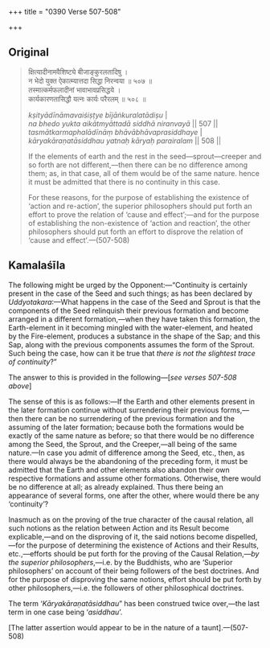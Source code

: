 +++
title = "0390 Verse 507-508"

+++
## Original 
>
> क्षित्यादीनामवैशिष्ट्ये बीजाङ्कुरलतादिषु ।  
> न भेदो युक्त ऐकात्म्यात्तदा सिद्धा निरन्वया ॥ ५०७ ॥  
> तस्मात्कर्मफलादीनां भावाभावप्रसिद्धये ।  
> कार्यकारणतासिद्धौ यत्नः कार्यः परैरलम् ॥ ५०८ ॥ 
>
> *kṣityādīnāmavaiśiṣṭye bījāṅkuralatādiṣu* \|  
> *na bhedo yukta aikātmyāttadā siddhā niranvayā* \|\| 507 \|\|  
> *tasmātkarmaphalādīnāṃ bhāvābhāvaprasiddhaye* \|  
> *kāryakāraṇatāsiddhau yatnaḥ kāryaḥ parairalam* \|\| 508 \|\| 
>
> If the elements of earth and the rest in the seed—sprout—creeper and so forth are not different,—then there can be no difference among them; as, in that case, all of them would be of the same nature. hence it must be admitted that there is no continuity in this case. 
>
> For these reasons, for the purpose of establishing the existence of ‘action and re-action’, the superior philosophers should put forth an effort to prove the relation of ‘cause and effect’;—and for the purpose of establishing the non-existence of ‘action and reaction’, the other philosophers should put forth an effort to disprove the relation of ‘cause and effect’.—(507-508)



## Kamalaśīla

The following might be urged by the Opponent:—“Continuity is certainly present in the case of the Seed and such things; as has been declared by *Uddyotakara*:—What happens in the case of the Seed and Sprout is that the components of the Seed relinquish their previous formation and become arranged in a different formation,—when they have taken this formation, the Earth-element in it becoming mingled with the water-element, and heated by the Fire-element, produces a substance in the shape of the Sap; and this Sap, along with the previous components assumes the form of the Sprout. Such being the case, how can it be true that *there is not the slightest trace of continuity*?”

The answer to this is provided in the following—[*see verses 507-508 above*]

The sense of this is as follows:—If the Earth and other elements present in the later formation continue without surrendering their previous forms,—then there can be no surrendering of the previous formation and the assuming of the later formation; because both the formations would be exactly of the same nature as before; so that there would be no difference among the Seed, the Sprout, and the Creeper,—all being of the same nature.—In case you admit of difference among the Seed, etc., then, as there would always be the abandoning of the preceding form, it must be admitted that the Earth and other elements also abandon their own respective formations and assume other formations. Otherwise, there would be no difference at all; as already explained. Thus there being an appearance of several forms, one after the other, where would there be any ‘continuity’?

Inasmuch as on the proving of the true character of the causal relation, all such notions as the relation between Action and its Result become explicable,—and on the disproving of it, the said notions become dispelled,—for the purpose of determining the existence of Actions and their Results, etc.,—efforts should be put forth for the proving of the Causal Relation,—*by the superior philosophers*,—i.e. by the Buddhists, who are ‘Superior philosophers’ on account of their being followers of the best doctrines. And for the purpose of disproving the same notions, effort should be put forth by other philosophers,—i.e. the followers of other philosophical doctrines.

The term ‘*Kāryakāraṇatāsiddhau*” has been construed twice over,—the last term in one case being ‘*asiddhau*’.

[The latter assertion would appear to be in the nature of a taunt].—(507-508)


